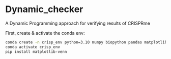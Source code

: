 # Dynamic_checker
A Dynamic Programming approach for verifying results of CRISPRme

First, create & activate the conda env:

```bash
conda create -n crisp_env python=3.10 numpy biopython pandas matplotlib matplotlib-venn -c conda-forge
conda activate crisp_env
pip install matplotlib-venn
